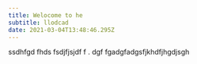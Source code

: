 ```yaml
---
title: Welocome to he
subtitle: llodcad
date: 2021-03-04T13:48:46.295Z
---
```

ssdhfgd fhds fsdjfjsjdf f .  dgf fgadgfadgsfjkhdfjhgdjsgh